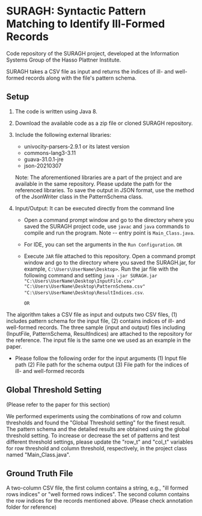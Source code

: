 # SURAGH: Syntactic Pattern Matching to Identify Ill-Formed Records
Code repository of the SURAGH project, developed at the Information Systems Group of the Hasso Plattner Institute.

SURAGH takes a CSV file as input and returns the indices of ill- and well-formed records along with the file's pattern schema.

## Setup

1. The code is written using Java 8.
2. Download the available code as a zip file or cloned SURAGH repository.
3. Include the following external libraries: 
	- univocity-parsers-2.9.1 or its latest version
	- commons-lang3-3.11
	- guava-31.0.1-jre
	- json-20210307

   Note: The aforementioned libraries are a part of the project and are available in the same repository. Please update the path for the referenced libraries. To save the output in JSON format, use the method of the JsonWriter class in the PatternSchema class.
   
 4. Input/Output: It can be executed directly from the command line
	-  Open a command prompt window and go to the directory where you saved the SURAGH project code, use `javac` and `java` commands to compile and run the program. Note -- entry point is `Main_Class.java`.  
	-  For IDE, you can set the arguments in the `Run Configuration`. 
	`OR`
	
	-  Execute `JAR` file attached to this repository. Open a command prompt window and go to the directory where you saved the SURAGH.jar, for example, `C:\Users\UserName\Desktop>`. Run the jar file with the following command and setting `java -jar SURAGH.jar "C:\Users\UserName\Desktop\InputFile.csv" "C:\Users\UserName\Desktop\PatternSchema.csv" "C:\Users\UserName\Desktop\ResultIndices.csv`. 
       
       `OR`
       
The algorithm takes a CSV file as input and outputs two CSV files, (1) includes pattern schema for the input file, (2) contains indices of ill- and well-formed records.
The three sample (input and output) files including (InputFile, PatternSchema, ResultIndices) are attached to the repository for the reference. The input file is the same one we used as an example in the paper.

- Please follow the following order for the input arguments
	(1) Input file path
	(2) File path for the schema output
	(3) File path for the indices of ill- and well-formed records




## Global Threshold Setting
(Please refer to the paper for this section) 

We performed experiments using the combinations of row and column thresholds and found the "Global Threshold setting" for the finest result. The pattern schema and the detailed results are obtained using the global threshold setting. To increase or decrease the set of patterns and test different threshold settings, please update the "row_t" and "col_t" variables for row threshold and column threshold, respectively, in the project class named "Main_Class.java".


## Ground Truth File

A two-column CSV file, the first column contains a string, e.g., "ill formed rows indices" or "well formed rows indices".  The second column contains the row indices for the records mentioned above. (Please check annotation folder for reference)


